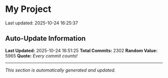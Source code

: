 # My Project


Last updated: 2025-10-24 16:25:37





































































































































































































































































































































































































































































































































































































































































































































































































































































































































































































































































































































































































































































































































































































































































































































































































































































































































































































































































































































































































































































































































































































































































































































































































































































































































































































































































































































































































## Auto-Update Information

**Last Updated:** 2025-10-24 16:51:25
**Total Commits:** 2302
**Random Value:** 5965
**Quote:** _Every commit counts!_

---
_This section is automatically generated and updated._